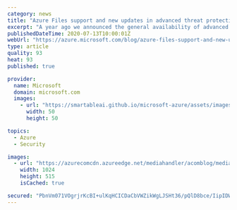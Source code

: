 ```yaml
---
category: news
title: "Azure Files support and new updates in advanced threat protection for Azure Storage"
excerpt: "A year ago we announced the general availability of advanced threat protection for Azure Storage, to help our customers better protect their data in blob containers from the growing risk of cyberattacks."
publishedDateTime: 2020-07-13T10:00:01Z
webUrl: "https://azure.microsoft.com/blog/azure-files-support-and-new-updates-in-advanced-threat-protection-for-azure-storage/"
type: article
quality: 93
heat: 93
published: true

provider:
  name: Microsoft
  domain: microsoft.com
  images:
    - url: "https://smartableai.github.io/microsoft-azure/assets/images/organizations/microsoft.com-50x50.jpg"
      width: 50
      height: 50

topics:
  - Azure
  - Security

images:
  - url: "https://azurecomcdn.azureedge.net/mediahandler/acomblog/media/Default/blog/ee329ce4-7204-4fc5-86e0-c004e01b3f19.png"
    width: 1024
    height: 515
    isCached: true

secured: "PbnVm071VOgrjrKcBI+ulKqHCICDaCbVWZikWgLJSHt36/pQlD8bce/IipIDWK2mh0D3RiSJVwXeQafyU0PlgxCk8KBAVIBri9/P4IgcP8oIksWsflBWuoqhOLlp0VOsost2ZO/IBMCiP5GUX/+Em9lc6mLIxLlSAwlCM85Hx04e1W0M7N6IrGjpH7st/fCMjPsMBsW2idb+Y5H3fu44KxKE+ljNwjjt3Y1gRJoqV+UR3nfbr+jTrVo4jprADRfnJvMr+qAtArQxSh4FFnE4CrkvNn44vbgbbiqj8MwlQYnBvPW7l5x4pSlH2c/zSpKjQV0JueWYlzMIM28KNyhvKQ==;bfUWnGaOAaSalmNF9dD1iA=="
---
```



